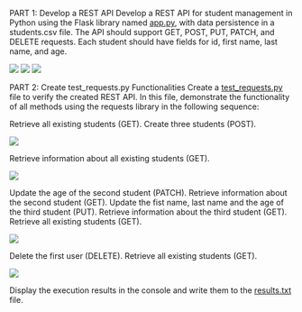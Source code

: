 PART 1: Develop a REST API
Develop a REST API for student management in Python using the Flask library named [app.py](https://github.com/Visemir/danit-labs/blob/main/homework10/app.py), with data persistence in a students.csv file. 
The API should support GET, POST, PUT, PATCH, and DELETE requests. Each student should have fields for id, first name, last name, and age.

![](https://github.com/Visemir/danit-labs/blob/main/homework10/web1.jpg)
![](https://github.com/Visemir/danit-labs/blob/main/homework10/web2.jpg)
![](https://github.com/Visemir/danit-labs/blob/main/homework10/web3.jpg)

PART 2: Create test_requests.py
Functionalities
Create a [test_requests.py](https://github.com/Visemir/danit-labs/blob/main/homework10/test_requests.py) file to verify the created REST API. In this file, demonstrate the functionality of all methods using the requests library in the following sequence:

Retrieve all existing students (GET).
Create three students (POST).

![](https://github.com/Visemir/danit-labs/blob/main/homework10/test1.jpg)

Retrieve information about all existing students (GET).

![](https://github.com/Visemir/danit-labs/blob/main/homework10/test2.jpg)

Update the age of the second student (PATCH).
Retrieve information about the second student (GET).
Update the fist name, last name and the age of the third student (PUT).
Retrieve information about the third student (GET).
Retrieve all existing students (GET).

![](https://github.com/Visemir/danit-labs/blob/main/homework10/test3.jpg)

Delete the first user (DELETE).
Retrieve all existing students (GET).

![](https://github.com/Visemir/danit-labs/blob/main/homework10/test4.jpg)

Display the execution results in the console and write them to the [results.txt](https://github.com/Visemir/danit-labs/blob/main/homework10/results.txt) file.
